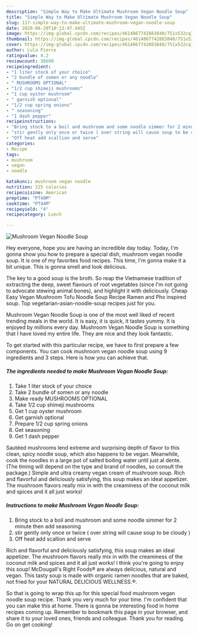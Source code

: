 ```yaml
---
description: "Simple Way to Make Ultimate Mushroom Vegan Noodle Soup"
title: "Simple Way to Make Ultimate Mushroom Vegan Noodle Soup"
slug: 117-simple-way-to-make-ultimate-mushroom-vegan-noodle-soup
date: 2020-06-20T10:13:47.445Z
image: https://img-global.cpcdn.com/recipes/4614867742883840/751x532cq70/mushroom-vegan-noodle-soup-recipe-main-photo.jpg
thumbnail: https://img-global.cpcdn.com/recipes/4614867742883840/751x532cq70/mushroom-vegan-noodle-soup-recipe-main-photo.jpg
cover: https://img-global.cpcdn.com/recipes/4614867742883840/751x532cq70/mushroom-vegan-noodle-soup-recipe-main-photo.jpg
author: Lula Pierce
ratingvalue: 4.2
reviewcount: 36699
recipeingredient:
- "1 liter stock of your choice"
- "2 bundle of somen or any noodle"
- " MUSHROOMS OPTIONAL"
- "1/2 cup shimeji mushrooms"
- "1 cup oyster mushroom"
- " garnish optional"
- "1/2 cup spring onions"
- " seasoning"
- "1 dash pepper"
recipeinstructions:
- "Bring stock to a boil and mushroom and some noodle simmer for 2 minute then add seasoning"
- "stir gently only once or twice ( over string will cause soup to be cloudy )"
- "Off heat add scallion and serve"
categories:
- Recipe
tags:
- mushroom
- vegan
- noodle

katakunci: mushroom vegan noodle 
nutrition: 225 calories
recipecuisine: American
preptime: "PT40M"
cooktime: "PT44M"
recipeyield: "4"
recipecategory: Lunch

---
```



![Mushroom Vegan Noodle Soup](https://img-global.cpcdn.com/recipes/4614867742883840/751x532cq70/mushroom-vegan-noodle-soup-recipe-main-photo.jpg)

Hey everyone, hope you are having an incredible day today. Today, I'm gonna show you how to prepare a special dish, mushroom vegan noodle soup. It is one of my favorites food recipes. This time, I'm gonna make it a bit unique. This is gonna smell and look delicious.

The key to a good soup is the broth. So reap the Vietnamese tradition of extracting the deep, sweet flavours of root vegetables (since I&#39;m not going to advocate stewing animal bones), and highlight it with deliciously. Cheap Easy Vegan Mushroom Tofu Noodle Soup Recipe Ramen and Pho inspired soup. Top vegetarian-asian-noodle-soup recipes just for you.

Mushroom Vegan Noodle Soup is one of the most well liked of recent trending meals in the world. It is easy, it is quick, it tastes yummy. It is enjoyed by millions every day. Mushroom Vegan Noodle Soup is something that I have loved my entire life. They are nice and they look fantastic.


To get started with this particular recipe, we have to first prepare a few components. You can cook mushroom vegan noodle soup using 9 ingredients and 3 steps. Here is how you can achieve that.

<!--inarticleads1-->

##### The ingredients needed to make Mushroom Vegan Noodle Soup:

1. Take 1 liter stock of your choice
1. Take 2 bundle of somen or any noodle
1. Make ready  MUSHROOMS OPTIONAL
1. Take 1/2 cup shimeji mushrooms
1. Get 1 cup oyster mushroom
1. Get  garnish optional
1. Prepare 1/2 cup spring onions
1. Get  seasoning
1. Get 1 dash pepper


Sautéed mushrooms lend extreme and surprising depth of flavor to this clean, spicy noodle soup, which also happens to be vegan. Meanwhile, cook the noodles in a large pot of salted boiling water until just al dente. (The timing will depend on the type and brand of noodles, so consult the package.) Simple and ultra creamy vegan cream of mushroom soup. Rich and flavorful and deliciously satisfying, this soup makes an ideal appetizer. The mushroom flavors really mix in with the creaminess of the coconut milk and spices and it all just works! 

<!--inarticleads2-->

##### Instructions to make Mushroom Vegan Noodle Soup:

1. Bring stock to a boil and mushroom and some noodle simmer for 2 minute then add seasoning
1. stir gently only once or twice ( over string will cause soup to be cloudy )
1. Off heat add scallion and serve


Rich and flavorful and deliciously satisfying, this soup makes an ideal appetizer. The mushroom flavors really mix in with the creaminess of the coconut milk and spices and it all just works! I think you&#39;re going to enjoy this soup! McDougall&#39;s Right Foods® are always delicious, natural and vegan. This tasty soup is made with organic ramen noodles that are baked, not fried for your NATURAL DELICIOUS WELLNESS.®. 

So that is going to wrap this up for this special food mushroom vegan noodle soup recipe. Thank you very much for your time. I'm confident that you can make this at home. There is gonna be interesting food in home recipes coming up. Remember to bookmark this page in your browser, and share it to your loved ones, friends and colleague. Thank you for reading. Go on get cooking!
